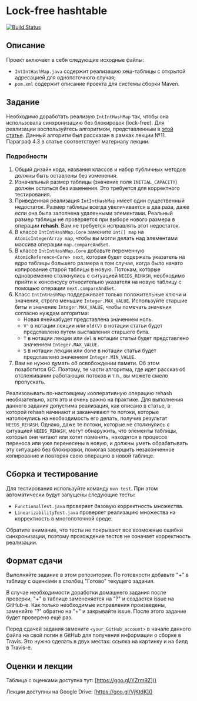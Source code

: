 # Lock-free hashtable

[![Build Status](https://travis-ci.com/ITMO-MPP-2017/lock-free-hashtable-<your_GitHub_account>.svg?token=B2yLGFz6qwxKVjbLm9Ak&branch=master)](https://travis-ci.com/ITMO-MPP-2017/lock-free-hashtable-<your_GitHub_account>)

## Описание
Проект включает в себя следующие исходные файлы:

* `IntIntHashMap.java` содержит реализацию хеш-таблицы с открытой адресацией для однопоточного случая;
* `pom.xml` содержит описание проекта для системы сборки Maven.

## Задание
Необходимо доработать реализую `IntIntHashMap` так, чтобы она использовала синхронизацию без блокировок (lock-free). Для реализации воспользуйтесь алгоритмом, представленным в [этой статье](https://arxiv.org/pdf/cs/0303011.pdf). Данный алгоритм был рассказан в рамках лекции №11. Параграф 4.3 в статье соответствует материалу лекции. 

### Подробности1.	Общий дизайн кода, названия классов и набор публичных методов должны быть оставлены без изменения.2.	Изначальный размер таблицы (значение поля `INITIAL_CAPACITY`) должен остаться без изменения. Это требуется для корректного тестирования.3.	Приведенная реализация `IntIntHashMap` имеет один существенный недостаток. Размер таблицы всегда увеличивается в два раза, даже если она была заполнена удаленными элементами. Реальный размер таблицы не проверяется при выборе нового размера в операции **rehash**. Вам не требуется исправлять этот недостаток.4.	В классе `IntIntHashMap.Core` замените `int[] map` на `AtomicIntegerArray map`, чтобы вы могли делать над элементами массива операции `map.compareAndSet`.5.	В классе `IntIntHashMap.Core` добавьте переменную `AtomicReference<Сore> next`, которая будет содержать указатель на ядро таблицы большего размера в том случае, когда было начато копирование старой таблицы в новую. Потокам, которые одновременно столкнулись с ситуацией `NEEDS_REHASH`, необходимо прийти к консенсусу относительно указателя на новую таблицу с помощью операции `next.compareAndSet`.6.	Класс `IntIntHashMap` поддерживает только положительные ключи и значения, строго меньшие `Integer.MAX_VALUE`. Используйте старшие биты и значение `Integer.MAX_VALUE`, чтобы помечать значения согласно нуждам алгоритма:    * Новая ячейкабудет представлена значением ноль.    * `V'` в нотации лекции или `old(V)` в нотации статьи будет представлено путем выставления старшего бита.     * `T` в нотации лекции или `del` в нотации статьи будет представлено значением `Integer.MAX_VALUE`.    * `S` в нотации лекции или done в нотации статьи будет представлено значением `Integer.MIN_VALUE`.7.	Вам не нужно думать об освобождении памяти. Об этом позаботится GC. Поэтому, те части алгоритма, где идет рассказ об отслеживании работающих потоков и т.п., вы можете смело пропускать. 
Реализовывать по-настоящему кооперативную операцию rehash необязательно, хотя это и очень важно на практике. Для выполнения данного задания допустима реализация, как описано в статье, в которой rehash начинают и заканчивают те потоки, которые натолкнулись на необходимость его делать, получив результат `NEEDS_REHASH`. Однако, даже те потоки, которые не столкнулись с ситуацией `NEEDS_REHASH`, могут обнаружить, что элементы таблицы, которые они читают или хотят поменять, находятся в процессе переноса или уже перенесены в новую, и должны уметь обрабатывать эту ситуацию без блокировки, помогая завершить незаконченное копирование и повторяя свою операцию в новой таблице.

## Сборка и тестирование
Для тестирования используйте команду `mvn test`. При этом автоматически будут запущены следующие тесты:

* `FunctionalTest.java` проверяет базовую корректность множества.
* `LinearizabilityTest.java` проверяет реализацию множества на корректность в многопоточной среде.

Обратите внимание, что тесты не покрывают все возможные ошибки синхронизации, поэтому прохождение тестов не означает корректность реализации.

## Формат сдачи

Выполняйте задание в этом репозитории. По готовности добавьте "+" в таблицу с оценками в столбец "Готово" текущего задания. 

В случае необходимости доработки домашнего задания после проверки, "+" в таблице замененяется на "?" и создается issue на GitHub-е. Как только необходимые исправления произведены, заменяйте "?" обратно на "+" и закрывайте issue. После этого задание будет проверено ещё раз.

Перед сдачей задания замените `<your_GitHub_account>` в начале данного файла на свой логин в GitHub для получения информации о сборке в Travis. Это нужно сделать в двух местах: ссылка на картинку и на билд в Travis-е.

## Оценки и лекции
Таблица с оценками доступна тут: [https://goo.gl/YZrm9Z]()

Лекции доступны на Google Drive: [https://goo.gl/VjKtdK]()
